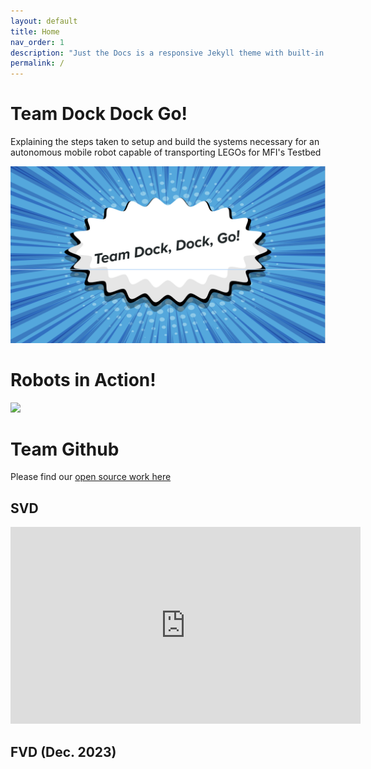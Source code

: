 ```yaml
---
layout: default
title: Home
nav_order: 1
description: "Just the Docs is a responsive Jekyll theme with built-in search that is easily customizable and hosted on GitHub Pages."
permalink: /
---
```


# Team Dock Dock Go!

Explaining the steps taken to setup and build the systems necessary for an autonomous
mobile robot capable of transporting LEGOs for MFI's Testbed

![](/images/team-logo.png)

# Robots in Action!

![](/images/dock_undock.gif)

# Team Github

Please find our [open source work here](https://github.com/orgs/DockDockGo/repositories) 

## SVD

<iframe width="560" height="315" src="https://www.youtube.com/embed/T0qUSdnG7XM?si=wJke8Ij1X7ki77Gm" title="YouTube video player" frameborder="0" allow="accelerometer; autoplay; clipboard-write; encrypted-media; gyroscope; picture-in-picture; web-share" allowfullscreen></iframe>

## FVD (Dec. 2023)